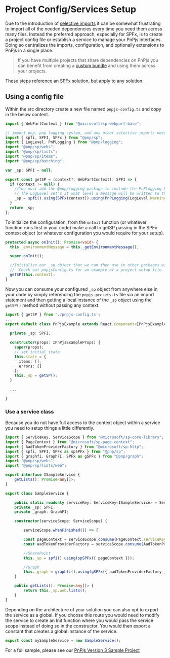 # Project Config/Services Setup

Due to the introduction of [selective imports](./selective-imports.md) it can be somewhat frustrating to import all of the needed dependencies every time you need them across many files. Instead the preferred approach, especially for SPFx, is to create a project config file or establish a service to manage your PnPjs interfaces. Doing so centralizes the imports, configuration, and optionally extensions to PnPjs in a single place.

> If you have multiple projects that share dependencies on PnPjs you can benefit from creating a [custom bundle](./custom-bundle.md) and using them across your projects.

These steps reference an [SPFx](https://docs.microsoft.com/sharepoint/dev/spfx/sharepoint-framework-overview) solution, but apply to any solution.

## Using a config file

Within the src directory create a new file named `pnpjs-config.ts` and copy in the below content.

```TypeScript
import { WebPartContext } from "@microsoft/sp-webpart-base";

// import pnp, pnp logging system, and any other selective imports needed
import { spfi, SPFI, SPFx } from "@pnp/sp";
import { LogLevel, PnPLogging } from "@pnp/logging";
import "@pnp/sp/webs";
import "@pnp/sp/lists";
import "@pnp/sp/items";
import "@pnp/sp/batching";

var _sp: SPFI = null;

export const getSP = (context?: WebPartContext): SPFI => {
  if (context != null) {
    //You must add the @pnp/logging package to include the PnPLogging behavior it is no longer a peer dependency
    // The LogLevel set's at what level a message will be written to the console
    _sp = spfi().using(SPFx(context)).using(PnPLogging(LogLevel.Warning));
  }
  return _sp;
};
```

To initialize the configuration, from the `onInit` function (or whatever function runs first in your code) make a call to getSP passing in the SPFx context object (or whatever configuration you would require for your setup).

```TypeScript
protected async onInit(): Promise<void> {
  this._environmentMessage = this._getEnvironmentMessage();

  super.onInit();

  //Initialize our _sp object that we can then use in other packages without having to pass around the context.
  //  Check out pnpjsConfig.ts for an example of a project setup file.
  getSP(this.context);
}
```

Now you can consume your configured `_sp` object from anywhere else in your code by simply referencing the `pnpjs-presets.ts` file via an import statement and then getting a local instance of the `_sp` object using the `getSP()` method without passing any context.

```TypeScript
import { getSP } from './pnpjs-config.ts';
...
export default class PnPjsExample extends React.Component<IPnPjsExampleProps, IIPnPjsExampleState> {
  
  private _sp: SPFI;

  constructor(props: IPnPjsExampleProps) {
    super(props);
    // set initial state
    this.state = {
      items: [],
      errors: []
    };
    this._sp = getSP();
  }

  ...

}
```

### Use a service class

Because you do not have full access to the context object within a service you need to setup things a little differently.

```TypeScript
import { ServiceKey, ServiceScope } from "@microsoft/sp-core-library";
import { PageContext } from "@microsoft/sp-page-context";
import { AadTokenProviderFactory } from "@microsoft/sp-http";
import { spfi, SPFI, SPFx as spSPFx } from "@pnp/sp";
import { graphfi, GraphFI, SPFx as gSPFx } from "@pnp/graph";
import "@pnp/sp/webs";
import "@pnp/sp/lists/web";

export interface ISampleService {
    getLists(): Promise<any[]>;
}

export class SampleService {

    public static readonly serviceKey: ServiceKey<ISampleService> = ServiceKey.create<ISampleService>('SPFx:SampleService', SampleService);
    private _sp: SPFI;
    private _graph: GraphFI;

    constructor(serviceScope: ServiceScope) {

        serviceScope.whenFinished(() => {

        const pageContext = serviceScope.consume(PageContext.serviceKey);
        const aadTokenProviderFactory = serviceScope.consume(AadTokenProviderFactory.serviceKey);

        //SharePoint
        this._sp = spfi().using(spSPFx({ pageContext }));

        //Graph
        this._graph = graphfi().using(gSPFx({ aadTokenProviderFactory }));
    }

    public getLists(): Promise<any[]> {
        return this._sp.web.lists();
    }
}
```

Depending on the architecture of your solution you can also opt to export the service as a global. If you choose this route you would need to modify the service to create an Init function where you would pass the service scope instead of doing so in the constructor. You would then export a constant that creates a global instance of the service.

```ts
export const mySampleService = new SampleService();
```

For a full sample, please see our [PnPjs Version 3 Sample Project](https://github.com/pnp/sp-dev-fx-webparts/tree/main/samples/react-pnp-js-sample)
